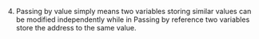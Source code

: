 4. Passing by value simply means two variables storing similar values can be modified independently while in Passing by reference two variables store the address to the same value. 